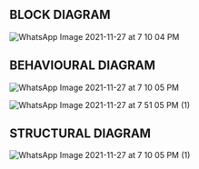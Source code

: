 ## BLOCK DIAGRAM

![WhatsApp Image 2021-11-27 at 7 10 04 PM](https://user-images.githubusercontent.com/94118694/143685072-c55e7d77-4f03-4208-bfa2-55423d5cf443.jpeg)

## BEHAVIOURAL DIAGRAM

![WhatsApp Image 2021-11-27 at 7 10 05 PM](https://user-images.githubusercontent.com/94118694/143685121-d200e68a-30c3-4f9f-8fac-34a8a54bb497.jpeg)

![WhatsApp Image 2021-11-27 at 7 51 05 PM (1)](https://user-images.githubusercontent.com/94118694/143846175-2d7f3bcf-6bdd-4fbe-b5a9-e7d4ac018b11.jpeg)


## STRUCTURAL DIAGRAM

![WhatsApp Image 2021-11-27 at 7 10 05 PM (1)](https://user-images.githubusercontent.com/94118694/143685126-90f3439a-a8f1-44bd-8930-aba82f8a0e36.jpeg)


